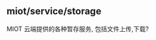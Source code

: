 <a name="module_miot/service/storage"></a>

## miot/service/storage
MIOT 云端提供的各种暂存服务, 包括文件上传,下载?

  
